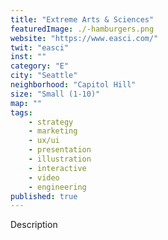 ```yaml
---
title: "Extreme Arts & Sciences"
featuredImage: ./-hamburgers.png
website: "https://www.easci.com/"
twit: "easci"
inst: ""
category: "E"
city: "Seattle"
neighborhood: "Capitol Hill"
size: "Small (1-10)"
map: ""
tags:
    - strategy
    - marketing
    - ux/ui
    - presentation
    - illustration
    - interactive
    - video
    - engineering
published: true
---
```


Description
